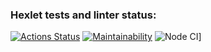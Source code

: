 ### Hexlet tests and linter status:
[![Actions Status](https://github.com/elena-mb/frontend-project-lvl1/workflows/hexlet-check/badge.svg)](https://github.com/elena-mb/frontend-project-lvl1/actions)
[![Maintainability](https://api.codeclimate.com/v1/badges/a99a88d28ad37a79dbf6/maintainability)](https://codeclimate.com/github/codeclimate/codeclimate/maintainability)
![Node CI](https://github.com/elena-mb/frontend-project-lvl1/workflows/gitgub-actions.yml/badge.svg)]